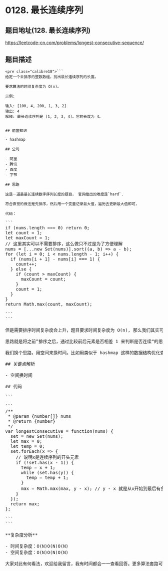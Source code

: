 # 0128. 最长连续序列

## 题目地址(128. 最长连续序列)

<https://leetcode-cn.com/problems/longest-consecutive-sequence/>

## 题目描述

```
<pre class="calibre18">```
给定一个未排序的整数数组，找出最长连续序列的长度。

要求算法的时间复杂度为 O(n)。

示例:

输入: [100, 4, 200, 1, 3, 2]
输出: 4
解释: 最长连续序列是 [1, 2, 3, 4]。它的长度为 4。

```
```

## 前置知识

- hashmap

## 公司

- 阿里
- 腾讯
- 百度
- 字节

## 思路

这是一道最最长连续数字序列长度的题目， 官网给出的难度是`hard`.

符合直觉的做法是先排序，然后用一个变量记录最大值，遍历去更新最大值即可，

代码：

```
<pre class="calibre18">```
<span class="hljs-keyword">if</span> (nums.length === <span class="hljs-params">0</span>) <span class="hljs-keyword">return</span> <span class="hljs-params">0</span>;
<span class="hljs-keyword">let</span> count = <span class="hljs-params">1</span>;
<span class="hljs-keyword">let</span> maxCount = <span class="hljs-params">1</span>;
<span class="hljs-title">// 这里其实可以不需要排序，这么做只不过是为了方便理解</span>
nums = [...new <span class="hljs-params">Set</span>(nums)].sort((a, b) => a - b);
<span class="hljs-keyword">for</span> (<span class="hljs-keyword">let</span> i = <span class="hljs-params">0</span>; i < nums.length - <span class="hljs-params">1</span>; i++) {
  <span class="hljs-keyword">if</span> (nums[i + <span class="hljs-params">1</span>] - nums[i] === <span class="hljs-params">1</span>) {
    count++;
  } <span class="hljs-keyword">else</span> {
    <span class="hljs-keyword">if</span> (count > maxCount) {
      maxCount = count;
    }
    count = <span class="hljs-params">1</span>;
  }
}
<span class="hljs-keyword">return</span> <span class="hljs-params">Math</span>.max(count, maxCount);

```
```

但是需要排序时间复杂度会上升，题目要求时间复杂度为 O(n), 那么我们其实可以不用排序去解决的。

思路就是将之前”排序之后，通过比较前后元素是否相差 1 来判断是否连续“的思路改为 不排序而是`直接遍历，然后在内部循环里面查找是否存在当前值的邻居元素`，但是马上有一个 问题，内部我们`查找是否存在当前值的邻居元素`的过程如果使用数组，时间复杂度是 O(n), 那么总体的复杂度就是 O(n^2)，完全不可以接受。怎么办呢？

我们换个思路，用空间来换时间。比如用类似于 hashmap 这样的数据结构优化查询部分，将时间复杂度降低到 O(1), 代码见后面`代码部分`

## 关键点解析

- 空间换时间

## 代码

```
<pre class="calibre18">```
<span class="hljs-title">/**
 * @param {number[]} nums
 * @return {number}
 */</span>
<span class="hljs-keyword">var</span> longestConsecutive = <span class="hljs-function"><span class="hljs-keyword">function</span>(<span class="hljs-params">nums</span>) </span>{
  set = <span class="hljs-keyword">new</span> <span class="hljs-params">Set</span>(nums);
  <span class="hljs-keyword">let</span> max = <span class="hljs-params">0</span>;
  <span class="hljs-keyword">let</span> temp = <span class="hljs-params">0</span>;
  set.forEach(x => {
    <span class="hljs-title">// 说明x是连续序列的开头元素</span>
    <span class="hljs-keyword">if</span> (!set.has(x - <span class="hljs-params">1</span>)) {
      temp = x + <span class="hljs-params">1</span>;
      <span class="hljs-keyword">while</span> (set.has(y)) {
        temp = temp + <span class="hljs-params">1</span>;
      }
      max = <span class="hljs-params">Math</span>.max(max, y - x); <span class="hljs-title">// y - x 就是从x开始到最后有多少连续的数字</span>
    }
  });
  <span class="hljs-keyword">return</span> max;
};

```
```

**复杂度分析**

- 时间复杂度：O(N)O(N)O(N)
- 空间复杂度：O(N)O(N)O(N)

大家对此有何看法，欢迎给我留言，我有时间都会一一查看回答。更多算法套路可以访问我的 LeetCode 题解仓库：<https://github.com/azl397985856/leetcode> 。 目前已经 37K star 啦。 大家也可以关注我的公众号《力扣加加》带你啃下算法这块硬骨头。 ![](images/6544564e577c3c2404c48edb29af7e19eb1c2cb9.jpg)